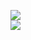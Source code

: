 [![](https://img.shields.io/badge/Made%20With-Github%20Spray-lightgrey.svg?style=for-the-badge&logo=github)](https://github.com/Annihil/github-spray#1972)  
[![](https://i.imgur.com/2DrTn0Z.gif)](https://github.com/Annihil/github-spray)